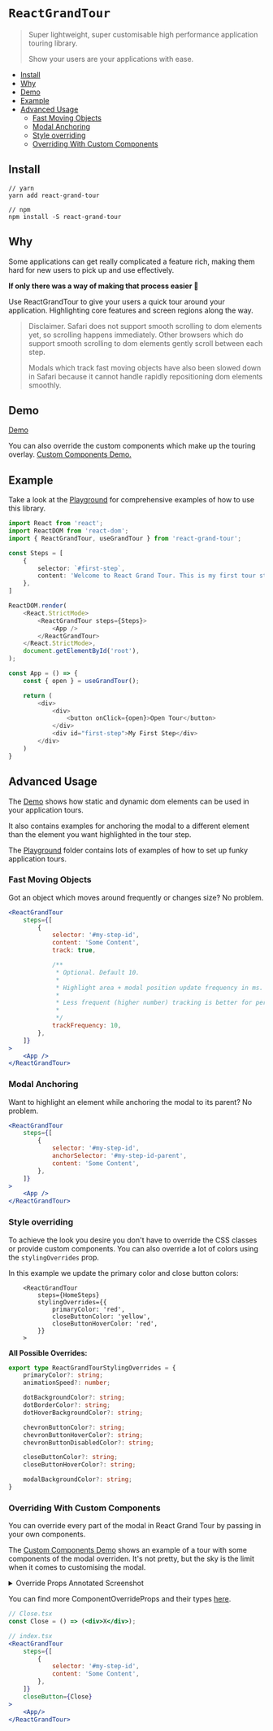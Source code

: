 # `ReactGrandTour`

> Super lightweight, super customisable high performance application touring library.
> 
> Show your users are your applications with ease.

<!-- START doctoc generated TOC please keep comment here to allow auto update -->
<!-- DON'T EDIT THIS SECTION, INSTEAD RE-RUN doctoc TO UPDATE -->

- [Install](#install)
- [Why](#why)
- [Demo](#demo)
- [Example](#example)
- [Advanced Usage](#advanced-usage)
  - [Fast Moving Objects](#fast-moving-objects)
  - [Modal Anchoring](#modal-anchoring)
  - [Style overriding](#style-overriding)
  - [Overriding With Custom Components](#overriding-with-custom-components)

<!-- END doctoc generated TOC please keep comment here to allow auto update -->

## Install

```
// yarn
yarn add react-grand-tour

// npm
npm install -S react-grand-tour
```

## Why
Some applications can get really complicated a feature rich, making them hard for new users to pick up and use effectively.

**If only there was a way of making that process easier 🤔**

Use ReactGrandTour to give  your users a quick tour around your application. Highlighting core features and screen regions along the way.

> Disclaimer. Safari does not support smooth scrolling to dom elements yet, so scrolling happens immediately. Other browsers which do support smooth scrolling to dom elements gently scroll between each step. 
> 
> Modals which track fast moving objects have also been slowed down in Safari because it cannot handle rapidly repositioning dom elements smoothly.

## Demo

[Demo](https://eitanelbaz.github.io/ReactGrandTour)

You can also override the custom components which make up the touring overlay.
[Custom Components Demo.](https://eitanelbaz.github.io/ReactGrandTour)



## Example

Take a look at the [Playground](https://github.com/EitanElbaz/ReactGrandTour/tree/main/playground) for comprehensive examples of how to use this library.

```typescript jsx
import React from 'react';
import ReactDOM from 'react-dom';
import { ReactGrandTour, useGrandTour } from 'react-grand-tour';

const Steps = [
    {
        selector: `#first-step`,
        content: 'Welcome to React Grand Tour. This is my first tour step!',
    },
]

ReactDOM.render(
    <React.StrictMode>
        <ReactGrandTour steps={Steps}>
            <App />
        </ReactGrandTour>
    </React.StrictMode>,
    document.getElementById('root'),
);

const App = () => {
    const { open } = useGrandTour();

    return (
        <div>
            <div>
                <button onClick={open}>Open Tour</button>
            </div>
            <div id="first-step">My First Step</div>
        </div>
    )
}

```

## Advanced Usage

The [Demo](https://eitanelbaz.github.io/ReactGrandTour) shows how static and dynamic dom elements can be used in your application tours. 

It also contains examples for anchoring the modal to a different element than the element you want highlighted in the tour step.

The [Playground](https://github.com/EitanElbaz/ReactGrandTour/tree/main/playground) folder contains lots of examples of how to set up funky application tours. 

### Fast Moving Objects

Got an object which moves around frequently or changes size? No problem.

```jsx
<ReactGrandTour
    steps={[
        {
            selector: '#my-step-id',
            content: 'Some Content',
            track: true,

            /**
             * Optional. Default 10.
             *
             * Highlight area + modal position update frequency in ms.
             *
             * Less frequent (higher number) tracking is better for performance.
             *
             */
            trackFrequency: 10,
        },
    ]}
>
    <App />
</ReactGrandTour>
```

### Modal Anchoring

Want to highlight an element while anchoring the modal to its parent? No problem.

```jsx
<ReactGrandTour
    steps={[
        {
            selector: '#my-step-id',
            anchorSelector: '#my-step-id-parent',
            content: 'Some Content',
        },
    ]}
>
    <App />
</ReactGrandTour>
```

### Style overriding

To achieve the look you desire you don't have to override the CSS classes or provide custom components. You can also override a lot of colors using the `stylingOverrides` prop.

In this example we update the primary color and close button colors:

```tsx
    <ReactGrandTour
        steps={HomeSteps}
        stylingOverrides={{
            primaryColor: 'red',
            closeButtonColor: 'yellow',
            closeButtonHoverColor: 'red',
        }}
    >
```

**All Possible Overrides:** 
```typescript
export type ReactGrandTourStylingOverrides = {
    primaryColor?: string;
    animationSpeed?: number;

    dotBackgroundColor?: string;
    dotBorderColor?: string;
    dotHoverBackgroundColor?: string;

    chevronButtonColor?: string;
    chevronButtonHoverColor?: string;
    chevronButtonDisabledColor?: string;

    closeButtonColor?: string;
    closeButtonHoverColor?: string;

    modalBackgroundColor?: string;
}
```

### Overriding With Custom Components
You can override every part of the modal in React Grand Tour by passing in your own components.

The [Custom Components Demo](https://eitanelbaz.github.io/ReactGrandTour) shows an example of a tour with some components of the modal overriden. It's not pretty, but the sky is the limit when it comes to customising the modal.

<details>
<summary>Override Props Annotated Screenshot</summary>

![Custom Components Annotation](https://github.com/EitanElbaz/ReactGrandTour/blob/feature/readme_updates/public/customise_step_annotated.png)

</details>

You can find more ComponentOverrideProps and their types [here](https://github.com/EitanElbaz/ReactGrandTour/blob/main/src/types.ts#L140).

```jsx
// Close.tsx
const Close = () => (<div>X</div>);

// index.tsx
<ReactGrandTour
    steps={[
        {
            selector: '#my-step-id',
            content: 'Some Content',
        },
    ]}
    closeButton={Close}
>
    <App/>
</ReactGrandTour>
```